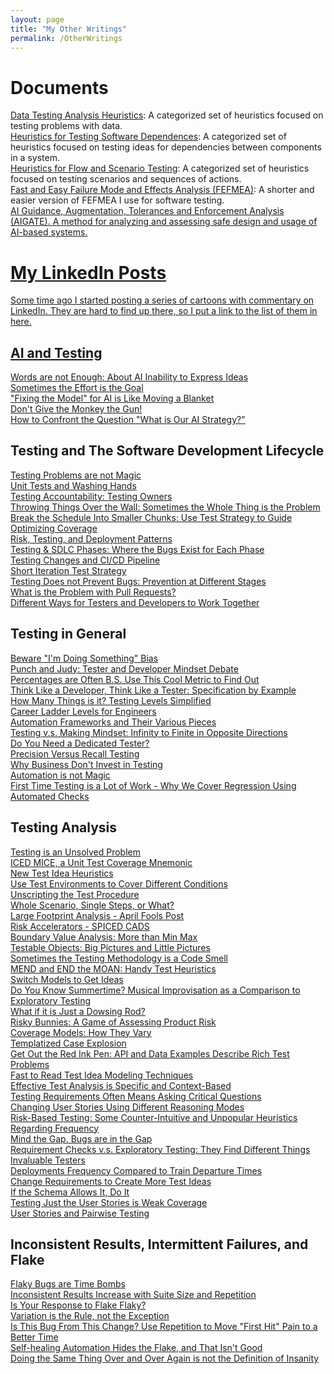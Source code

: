 ```yaml
---
layout: page
title: "My Other Writings"
permalink: /OtherWritings
---
```


# Documents
<a href="/assets/Data%20Testing%20Analysis%20Heuristics.pdf">Data Testing Analysis Heuristics</a>: A categorized set of heuristics focused on testing problems with data.<br>
<a href="/assets/Heuristics%20for%20Testing%20Software%20Dependencies.pdf">Heuristics for Testing Software Dependences</a>: A categorized set of heuristics focused on testing ideas for dependencies between components in a system.<br>
<a href="/assets/Heuristics%20for%20Flow%20and%20Scenario%20Testing.pdf">Heuristics for Flow and Scenario Testing</a>: A categorized set of heuristics focused on testing scenarios and sequences of actions.<br>
<a href="/assets/Fast%20and%20Easy%20Failure%20Mode%20and%20Effects%20Analysis.pdf">Fast and Easy Failure Mode and Effects Analysis (FEFMEA)</a>: A shorter and easier version of FEFMEA I use for software testing.<br>
<a href="/assets/AI%20Guidance%20Augmentation%20Tolerances%20and%20Enforcement%20analysis.pdf">AI Guidance, Augmentation, Tolerances and Enforcement Analysis (AIGATE). A method for analyzing and assessing safe design and usage of AI-based systems.<br>
# My LinkedIn Posts

Some time ago I started posting a series of cartoons with commentary on LinkedIn. They are hard to find up there, so I put a link to the list of them in here.

## AI and Testing

<a href="https://www.linkedin.com/posts/wayneroseberry_softwaretesting-softwaredevelopment-genai-activity-7309449719670263808-vmyz?utm_source=share&utm_medium=member_desktop&rcm=ACoAAAAh3ZkBmQDDIKsXxS7JDXb4_7-CCEd9B64">Words are not Enough: About AI Inability to Express Ideas</a><br>
<a href="https://www.linkedin.com/posts/wayneroseberry_softwaretesting-softwaredevelopment-yesthisisallaboutaitoolswhatdidyouthinkitwasabout-activity-7303805712353120256-x_Qt?utm_source=share&utm_medium=member_desktop&rcm=ACoAAAAh3ZkBmQDDIKsXxS7JDXb4_7-CCEd9B64">Sometimes the Effort is the Goal</a><br>
<a href="https://www.linkedin.com/posts/wayneroseberry_softwaretesting-softwaredevelopment-activity-7293638754374758400-YfYO?utm_source=share&utm_medium=member_desktop&rcm=ACoAAAAh3ZkBmQDDIKsXxS7JDXb4_7-CCEd9B64">"Fixing the Model" for AI is Like Moving a Blanket</a><br>
<a href="https://www.linkedin.com/posts/wayneroseberry_when-people-discuss-safety-and-ai-a-lot-activity-7247301680298442753-s-xL?utm_source=share&utm_medium=member_desktop&rcm=ACoAAAAh3ZkBmQDDIKsXxS7JDXb4_7-CCEd9B64">Don't Give the Monkey the Gun!</a><br>
<a href="https://www.linkedin.com/posts/wayneroseberry_dontgivethemonekythegun-softwaretesting-softwaredevelopment-activity-7341659312773021698-kgvH?utm_source=share&utm_medium=member_desktop&rcm=ACoAAAAh3ZkBmQDDIKsXxS7JDXb4_7-CCEd9B64">How to Confront the Question "What is Our AI Strategy?"</a><br>


## Testing and The Software Development Lifecycle

<a href="https://www.linkedin.com/posts/wayneroseberry_softwaretesting-softwaredevelopment-activity-7319070706275622912-UgMD?utm_source=share&utm_medium=member_desktop&rcm=ACoAAAAh3ZkBmQDDIKsXxS7JDXb4_7-CCEd9B64">Testing Problems are not Magic</a><br>
<a href="https://www.linkedin.com/posts/wayneroseberry_similar-to-restrooms-in-restaurants-activity-7315863477930102784-fBJo?utm_source=share&utm_medium=member_desktop&rcm=ACoAAAAh3ZkBmQDDIKsXxS7JDXb4_7-CCEd9B64">Unit Tests and Washing Hands</a><br>
<a href="https://www.linkedin.com/posts/wayneroseberry_softwaretesting-softwaredevelopment-shiftleftisdeadlonglifeshiftitalloverthefreakinmap-activity-7306748640247566338-Gw4Q?utm_source=share&utm_medium=member_desktop&rcm=ACoAAAAh3ZkBmQDDIKsXxS7JDXb4_7-CCEd9B64">Testing Accountability: Testing Owners</a><br>
<a href="https://www.linkedin.com/posts/wayneroseberry_softwaredevelopment-softwaretesting-nooffenseintendedtothoseinthemasonryprofession-activity-7305978373988618242-AmM0?utm_source=share&utm_medium=member_desktop&rcm=ACoAAAAh3ZkBmQDDIKsXxS7JDXb4_7-CCEd9B64">Throwing Things Over the Wall: Sometimes the Whole Thing is the Problem</a><br>
<a href="https://www.linkedin.com/posts/wayneroseberry_softwaretesting-softwaredevelopment-activity-7298728750689488896-NtPA?utm_source=share&utm_medium=member_desktop&rcm=ACoAAAAh3ZkBmQDDIKsXxS7JDXb4_7-CCEd9B64">Break the Schedule Into Smaller Chunks: Use Test Strategy to Guide Optimizing Coverage</a><br>
<a href="https://www.linkedin.com/posts/wayneroseberry_softwaretesting-softwaredevelopment-activity-7285358758329774080-thWf?utm_source=share&utm_medium=member_desktop&rcm=ACoAAAAh3ZkBmQDDIKsXxS7JDXb4_7-CCEd9B64">Risk, Testing, and Deployment Patterns</a><br>
<a href="https://www.linkedin.com/posts/wayneroseberry_softwaretesting-softwaredevelopment-activity-7284602876977369090-tZeq?utm_source=share&utm_medium=member_desktop&rcm=ACoAAAAh3ZkBmQDDIKsXxS7JDXb4_7-CCEd9B64">Testing & SDLC Phases: Where the Bugs Exist for Each Phase</a><br>
<a href="https://www.linkedin.com/posts/wayneroseberry_softwaretesting-softwaredevelopment-activity-7282462732077936640-qvyw?utm_source=share&utm_medium=member_desktop&rcm=ACoAAAAh3ZkBmQDDIKsXxS7JDXb4_7-CCEd9B64">Testing Changes and CI/CD Pipeline</a><br>
<a href="https://www.linkedin.com/posts/wayneroseberry_softwaretesting-softwaredevelopment-activity-7281181280656834560-jDye?utm_source=share&utm_medium=member_desktop&rcm=ACoAAAAh3ZkBmQDDIKsXxS7JDXb4_7-CCEd9B64">Short Iteration Test Strategy</a><br>
<a href="https://www.linkedin.com/posts/wayneroseberry_softwaretesting-softwaredevelopment-activity-7280729470401945600-osYR?utm_source=share&utm_medium=member_desktop&rcm=ACoAAAAh3ZkBmQDDIKsXxS7JDXb4_7-CCEd9B64">Testing Does not Prevent Bugs: Prevention at Different Stages</a><br>
<a href="https://www.linkedin.com/posts/wayneroseberry_i-see-a-lot-of-people-recommending-not-to-activity-7243639788178710528-AgsH?utm_source=share&utm_medium=member_desktop&rcm=ACoAAAAh3ZkBmQDDIKsXxS7JDXb4_7-CCEd9B64">What is the Problem with Pull Requests?</a><br>
<a href="https://www.linkedin.com/posts/wayneroseberry_softwaretesting-softwaredevelopment-activity-7229601704072110082-0igm?utm_source=share&utm_medium=member_desktop&rcm=ACoAAAAh3ZkBmQDDIKsXxS7JDXb4_7-CCEd9B64">Different Ways for Testers and Developers to Work Together</a><br>


## Testing in General

<a href="https://www.linkedin.com/posts/wayneroseberry_softwaretesting-softwaredevelopment-activity-7312598185019940864-gnYh?utm_source=share&utm_medium=member_desktop&rcm=ACoAAAAh3ZkBmQDDIKsXxS7JDXb4_7-CCEd9B64">Beware "I'm Doing Something" Bias</a><br>
<a href="https://www.linkedin.com/posts/wayneroseberry_softwaretesting-softwaredevelopment-yesibelieveinatestermindsetbutwhatisthatreally-activity-7304220222809329664-Xjtk?utm_source=share&utm_medium=member_desktop&rcm=ACoAAAAh3ZkBmQDDIKsXxS7JDXb4_7-CCEd9B64">Punch and Judy: Tester and Developer Mindset Debate</a><br>
<a href="https://www.linkedin.com/posts/wayneroseberry_softwaretesting-softwaredevelopment-activity-7301471738708574209-amkL?utm_source=share&utm_medium=member_desktop&rcm=ACoAAAAh3ZkBmQDDIKsXxS7JDXb4_7-CCEd9B64">Percentages are Often B.S. Use This Cool Metric to Find Out</a><br>
<a href="https://www.linkedin.com/posts/wayneroseberry_softwaretesting-softwaredevelopment-activity-7304195867488464897-QW91?utm_source=share&utm_medium=member_desktop&rcm=ACoAAAAh3ZkBmQDDIKsXxS7JDXb4_7-CCEd9B64">Think Like a Developer, Think Like a Tester: Specification by Example</a><br>
<a href="https://www.linkedin.com/posts/wayneroseberry_softwaretesting-softwaredevelopment-activity-7297992807636471809-7ssV?utm_source=share&utm_medium=member_desktop&rcm=ACoAAAAh3ZkBmQDDIKsXxS7JDXb4_7-CCEd9B64">How Many Things is it? Testing Levels Simplified</a><br>
<a href="https://www.linkedin.com/posts/wayneroseberry_softwaretesting-softwaredevelopment-activity-7289850641353510913-J5e8?utm_source=share&utm_medium=member_desktop&rcm=ACoAAAAh3ZkBmQDDIKsXxS7JDXb4_7-CCEd9B64">Career Ladder Levels for Engineers</a><br>
<a href="https://www.linkedin.com/posts/wayneroseberry_softwaretesting-softwaredevelopment-testautomation-activity-7286846273553408000-veaO?utm_source=share&utm_medium=member_desktop&rcm=ACoAAAAh3ZkBmQDDIKsXxS7JDXb4_7-CCEd9B64">Automation Frameworks and Their Various Pieces</a><br>
<a href="https://www.linkedin.com/posts/wayneroseberry_softwaretesting-softwaredevelopment-activity-7284272839938002944-dYsG?utm_source=share&utm_medium=member_desktop&rcm=ACoAAAAh3ZkBmQDDIKsXxS7JDXb4_7-CCEd9B64">Testing v.s. Making Mindset: Infinity to Finite in Opposite Directions</a><br>
<a href="https://www.linkedin.com/posts/wayneroseberry_softwaretesting-softwaredevelopment-losethedogma-activity-7248411308000194560-M3i3?utm_source=share&utm_medium=member_desktop&rcm=ACoAAAAh3ZkBmQDDIKsXxS7JDXb4_7-CCEd9B64">Do You Need a Dedicated Tester?</a><br>
<a href="https://www.linkedin.com/posts/wayneroseberry_softwaretesting-softwaredevelopment-activity-7354934355762335744-bdMY?utm_source=share&utm_medium=member_desktop&rcm=ACoAAAAh3ZkBmQDDIKsXxS7JDXb4_7-CCEd9B64">Precision Versus Recall Testing</a><br>
<a href="https://www.linkedin.com/posts/wayneroseberry_softwaretesting-softwaredevelopment-activity-7365096237731102720-Oh51?utm_source=share&utm_medium=member_desktop&rcm=ACoAAAAh3ZkBmQDDIKsXxS7JDXb4_7-CCEd9B64">Why Business Don't Invest in Testing</a><br>
<a href="https://www.linkedin.com/posts/wayneroseberry_softwaretesting-softwaredevelopment-activity-7366301118735290371-z__J?utm_source=share&utm_medium=member_desktop&rcm=ACoAAAAh3ZkBmQDDIKsXxS7JDXb4_7-CCEd9B64">Automation is not Magic</a><br>
<a href="https://www.linkedin.com/posts/wayneroseberry_softwaretesting-softwaredevelopment-testautomation-activity-7366521372245688320-zCbI?utm_source=share&utm_medium=member_desktop&rcm=ACoAAAAh3ZkBmQDDIKsXxS7JDXb4_7-CCEd9B64">First Time Testing is a Lot of Work - Why We Cover Regression Using Automated Checks</a><br>

## Testing Analysis

<a href="https://www.linkedin.com/posts/wayneroseberry_softwaretesting-softwaredevelopment-activity-7320098816009924609--30O?utm_source=share&utm_medium=member_desktop&rcm=ACoAAAAh3ZkBmQDDIKsXxS7JDXb4_7-CCEd9B64">Testing is an Unsolved Problem</a><br>
<a href="https://www.linkedin.com/posts/wayneroseberry_softwaretesting-softwaredevelopment-professionalstuntmousedonotattempt-activity-7318357267865575425-jA9o?utm_source=share&utm_medium=member_desktop&rcm=ACoAAAAh3ZkBmQDDIKsXxS7JDXb4_7-CCEd9B64">ICED MICE, a Unit Test Coverage Mnemonic</a><br>
<a href="https://www.linkedin.com/posts/wayneroseberry_softwaretesting-softwaredevelopment-activity-7316906887805841408-DYlu?utm_source=share&utm_medium=member_desktop&rcm=ACoAAAAh3ZkBmQDDIKsXxS7JDXb4_7-CCEd9B64">New Test Idea Heuristics</a><br>
<a href="https://www.linkedin.com/posts/wayneroseberry_softwaretesting-softwaredevelopment-activity-7315779316804403200-uhT5?utm_source=share&utm_medium=member_desktop&rcm=ACoAAAAh3ZkBmQDDIKsXxS7JDXb4_7-CCEd9B64">Use Test Environments to Cover Different Conditions</a><br>
<a href="https://www.linkedin.com/posts/wayneroseberry_softwaretesting-softwaredevelopment-activity-7315489334562828288-5D_g?utm_source=share&utm_medium=member_desktop&rcm=ACoAAAAh3ZkBmQDDIKsXxS7JDXb4_7-CCEd9B64">Unscripting the Test Procedure</a><br>
<a href="https://www.linkedin.com/posts/wayneroseberry_softwaretesting-softwaredevelopment-ialreadydidanaprilfirstjokepostsothisoneisreal-activity-7312875858501713921-X6q_?utm_source=share&utm_medium=member_desktop&rcm=ACoAAAAh3ZkBmQDDIKsXxS7JDXb4_7-CCEd9B64">Whole Scenario, Single Steps, or What?</a><br>
<a href="https://www.linkedin.com/posts/wayneroseberry_softwaretesting-softwaredevelopment-startsubtleandthengooverthetoponaprilfirst-activity-7312838903399337984-xAuq?utm_source=share&utm_medium=member_desktop&rcm=ACoAAAAh3ZkBmQDDIKsXxS7JDXb4_7-CCEd9B64">Large Footprint Analysis - April Fools Post</a><br>
<a href="https://www.linkedin.com/posts/wayneroseberry_softwaretesting-softwaredevelopment-activity-7309579605772746752-MFD0?utm_source=share&utm_medium=member_desktop&rcm=ACoAAAAh3ZkBmQDDIKsXxS7JDXb4_7-CCEd9B64">Risk Accelerators - SPICED CADS</a><br>
<a href="https://www.linkedin.com/posts/wayneroseberry_softwaretesting-softwaredevelopment-activity-7307186968914735104-bkjl?utm_source=share&utm_medium=member_desktop&rcm=ACoAAAAh3ZkBmQDDIKsXxS7JDXb4_7-CCEd9B64">Boundary Value Analysis: More than Min Max</a><br>
<a href="https://www.linkedin.com/posts/wayneroseberry_softwaretesting-softwaredevelopment-activity-7307066505706315776-aEkS?utm_source=share&utm_medium=member_desktop&rcm=ACoAAAAh3ZkBmQDDIKsXxS7JDXb4_7-CCEd9B64">Testable Objects: Big Pictures and Little Pictures</a><br>
<a href="https://www.linkedin.com/posts/wayneroseberry_softwaretesting-softwaredevelopment-maybethesmellisntyou-activity-7304536331307651072-o1nl?utm_source=share&utm_medium=member_desktop&rcm=ACoAAAAh3ZkBmQDDIKsXxS7JDXb4_7-CCEd9B64">Sometimes the Testing Methodology is a Code Smell</a><br>
<a href="https://www.linkedin.com/posts/wayneroseberry_softwaretesting-softwaredevelopment-fullsentencemnemonicsforthewin-activity-7303968625449676800-ej6r?utm_source=share&utm_medium=member_desktop&rcm=ACoAAAAh3ZkBmQDDIKsXxS7JDXb4_7-CCEd9B64">MEND and END the MOAN: Handy Test Heuristics</a><br>
<a href="https://www.linkedin.com/posts/wayneroseberry_softwaretesting-softwaredevelopment-activity-7303403542952742912-6Y6W?utm_source=share&utm_medium=member_desktop&rcm=ACoAAAAh3ZkBmQDDIKsXxS7JDXb4_7-CCEd9B64">Switch Models to Get Ideas</a><br>
<a href="https://www.linkedin.com/posts/wayneroseberry_softwaretesting-softwaredevelopment-activity-7299505396304510976-_Kq4?utm_source=share&utm_medium=member_desktop&rcm=ACoAAAAh3ZkBmQDDIKsXxS7JDXb4_7-CCEd9B64">Do You Know Summertime? Musical Improvisation as a Comparison to Exploratory Testing</a><br>
<a href="https://www.linkedin.com/posts/wayneroseberry_softwaretesting-softwaredevelopment-activity-7298392131147087874-RG_x?utm_source=share&utm_medium=member_desktop&rcm=ACoAAAAh3ZkBmQDDIKsXxS7JDXb4_7-CCEd9B64">What if it is Just a Dowsing Rod?</a><br>
<a href="https://www.linkedin.com/posts/wayneroseberry_softwaretesting-softwaredevelopment-riskybunniesthegame-activity-7296961296745254913-kH1Q?utm_source=share&utm_medium=member_desktop&rcm=ACoAAAAh3ZkBmQDDIKsXxS7JDXb4_7-CCEd9B64">Risky Bunnies: A Game of Assessing Product Risk</a><br>
<a href="https://www.linkedin.com/posts/wayneroseberry_softwaretesting-softwaredevelopment-activity-7295073916048261120-u1Oj?utm_source=share&utm_medium=member_desktop&rcm=ACoAAAAh3ZkBmQDDIKsXxS7JDXb4_7-CCEd9B64">Coverage Models: How They Vary</a><br>
<a href="https://www.linkedin.com/posts/wayneroseberry_softwaretesting-softwaredevelopment-activity-7292893343393488897-5xZL?utm_source=share&utm_medium=member_desktop&rcm=ACoAAAAh3ZkBmQDDIKsXxS7JDXb4_7-CCEd9B64">Templatized Case Explosion</a><br>
<a href="https://www.linkedin.com/posts/wayneroseberry_softwaretesting-softwaredevelopment-apitestingisahellofalotmorethancheckinghttpresponsecodesdammit-activity-7292601390378496000-gX0J?utm_source=share&utm_medium=member_desktop&rcm=ACoAAAAh3ZkBmQDDIKsXxS7JDXb4_7-CCEd9B64">Get Out the Red Ink Pen: API and Data Examples Describe Rich Test Problems</a><br>
<a href="https://www.linkedin.com/posts/wayneroseberry_softwaretesting-softwaredevelopment-activity-7291940576352948224-OSn0?utm_source=share&utm_medium=member_desktop&rcm=ACoAAAAh3ZkBmQDDIKsXxS7JDXb4_7-CCEd9B64">Fast to Read Test Idea Modeling Techniques</a><br>
<a href="https://www.linkedin.com/posts/wayneroseberry_softwaretesting-softwaredevelopment-thepointoftestplanningisthinkingnotspewingoutpagesoftext-activity-7289102082849021952-F574?utm_source=share&utm_medium=member_desktop&rcm=ACoAAAAh3ZkBmQDDIKsXxS7JDXb4_7-CCEd9B64">Effective Test Analysis is Specific and Context-Based</a><br>
<a href="https://www.linkedin.com/posts/wayneroseberry_softwaretesting-softwaredevelopment-yesyoucantesttherequirements-activity-7288743412730605568-S0iY?utm_source=share&utm_medium=member_desktop&rcm=ACoAAAAh3ZkBmQDDIKsXxS7JDXb4_7-CCEd9B64">Testing Requirements Often Means Asking Critical Questions</a><br>
<a href="https://www.linkedin.com/posts/wayneroseberry_softwaretesting-softwaredevelopment-activity-7284949489512046592-I9gL?utm_source=share&utm_medium=member_desktop&rcm=ACoAAAAh3ZkBmQDDIKsXxS7JDXb4_7-CCEd9B64">Changing User Stories Using Different Reasoning Modes</a><br>
<a href="https://www.linkedin.com/posts/wayneroseberry_softwaretesting-softwaredevelopment-activity-7281753926008238080-CmYo?utm_source=share&utm_medium=member_desktop&rcm=ACoAAAAh3ZkBmQDDIKsXxS7JDXb4_7-CCEd9B64">Risk-Based Testing: Some Counter-Intuitive and Unpopular Heuristics Regarding Frequency</a><br>
<a href="https://www.linkedin.com/posts/wayneroseberry_softwaretesting-softwaredevelopment-activity-7281401793496981506-lYRQ?utm_source=share&utm_medium=member_desktop&rcm=ACoAAAAh3ZkBmQDDIKsXxS7JDXb4_7-CCEd9B64">Mind the Gap. Bugs are in the Gap</a><br>
<a href="https://www.linkedin.com/posts/wayneroseberry_softwaretesting-softwaredevelopment-activity-7280277093668569088-hZxr?utm_source=share&utm_medium=member_desktop&rcm=ACoAAAAh3ZkBmQDDIKsXxS7JDXb4_7-CCEd9B64">Requirement Checks v.s. Exploratory Testing: They Find Different Things</a><br>
<a href="https://www.linkedin.com/posts/wayneroseberry_softwaretesting-softwaredevelopment-forsomereasonthesethingsarealwaysreceivedwellascartoons-activity-7271247696399626240-LOFp?utm_source=share&utm_medium=member_desktop&rcm=ACoAAAAh3ZkBmQDDIKsXxS7JDXb4_7-CCEd9B64">Invaluable Testers</a><br>
<a href="https://www.linkedin.com/posts/wayneroseberry_softwaretesting-softwaredevelopment-activity-7260791496977625088-um4t?utm_source=share&utm_medium=member_desktop&rcm=ACoAAAAh3ZkBmQDDIKsXxS7JDXb4_7-CCEd9B64">Deployments Frequency Compared to Train Departure Times</a><br>
<a href="https://www.linkedin.com/posts/wayneroseberry_softwaretesting-softwaredevelopment-activity-7230647613782421506-26AF?utm_source=share&utm_medium=member_desktop&rcm=ACoAAAAh3ZkBmQDDIKsXxS7JDXb4_7-CCEd9B64">Change Requirements to Create More Test Ideas</a><br>
<a href="https://www.linkedin.com/posts/wayneroseberry_softwaretesting-softwaredevelopment-activity-7363333426734628864-JYDO?utm_source=share&utm_medium=member_desktop&rcm=ACoAAAAh3ZkBmQDDIKsXxS7JDXb4_7-CCEd9B64">If the Schema Allows It, Do It</a><br>
<a href="https://www.linkedin.com/posts/wayneroseberry_softwaretesting-softwaredevelopment-activity-7365084122861539329-hBkv?utm_source=share&utm_medium=member_desktop&rcm=ACoAAAAh3ZkBmQDDIKsXxS7JDXb4_7-CCEd9B64">Testing Just the User Stories is Weak Coverage</a><br>
<a href="https://www.linkedin.com/posts/wayneroseberry_softwaretesting-softwaredevelopment-activity-7365409685077680128-NKYY?utm_source=share&utm_medium=member_desktop&rcm=ACoAAAAh3ZkBmQDDIKsXxS7JDXb4_7-CCEd9B64">User Stories and Pairwise Testing</a><br>


## Inconsistent Results, Intermittent Failures, and Flake

<a href="https://www.linkedin.com/posts/wayneroseberry_softwaretesting-softwaredevelopment-activity-7282118568136134657-2VEO?utm_source=share&utm_medium=member_desktop&rcm=ACoAAAAh3ZkBmQDDIKsXxS7JDXb4_7-CCEd9B64">Flaky Bugs are Time Bombs</a><br>
<a href="https://www.linkedin.com/posts/wayneroseberry_softwaretesting-softwaredevelopment-embracetheflake-activity-7291122047370301440-xKfF?utm_source=share&utm_medium=member_desktop&rcm=ACoAAAAh3ZkBmQDDIKsXxS7JDXb4_7-CCEd9B64">Inconsistent Results Increase with Suite Size and Repetition</a><br>
<a href="https://www.linkedin.com/posts/wayneroseberry_softwaretesting-softwaredevelopment-embracetheflake-activity-7313187722733461504-kQF6?utm_source=share&utm_medium=member_desktop&rcm=ACoAAAAh3ZkBmQDDIKsXxS7JDXb4_7-CCEd9B64">Is Your Response to Flake Flaky?</a><br>
<a href="https://www.linkedin.com/posts/wayneroseberry_softwaretesting-softwaredevelopment-embracetheflake-activity-7291974022597132289-v1-b?utm_source=share&utm_medium=member_desktop&rcm=ACoAAAAh3ZkBmQDDIKsXxS7JDXb4_7-CCEd9B64">Variation is the Rule, not the Exception</a><br>
<a href="https://www.linkedin.com/posts/wayneroseberry_softwaretesting-softwaredevelopment-embracetheflake-activity-7291620239253876736-smi4?utm_source=share&utm_medium=member_desktop&rcm=ACoAAAAh3ZkBmQDDIKsXxS7JDXb4_7-CCEd9B64">Is This Bug From This Change? Use Repetition to Move "First Hit" Pain to a Better Time</a><br>
<a href="https://www.linkedin.com/posts/wayneroseberry_softwaretesting-softwaredevelopment-activity-7333136895264133120-TNAx?utm_source=share&utm_medium=member_desktop&rcm=ACoAAAAh3ZkBmQDDIKsXxS7JDXb4_7-CCEd9B64">Self-healing Automation Hides the Flake, and That Isn't Good</a><br>
<a href="https://www.linkedin.com/posts/wayneroseberry_softwaretesting-embracetheflake-activity-7339430234024222721-b0qO?utm_source=share&utm_medium=member_desktop&rcm=ACoAAAAh3ZkBmQDDIKsXxS7JDXb4_7-CCEd9B64">Doing the Same Thing Over and Over Again is not the Definition of Insanity</a><br>

